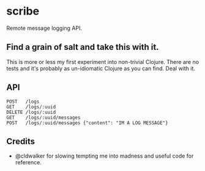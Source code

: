 # scribe

Remote message logging API.

## Find a grain of salt and take this with it.

This is more or less my first experiment into non-trivial Clojure. There
are no tests and it's probably as un-idiomatic Clojure as you can find.
Deal with it.

## API
```
POST   /logs
GET    /logs/:uuid
DELETE /logs/:uuid
GET    /logs/:uuid/messages
POST   /logs/:uuid/messages {"content": "IM A LOG MESSAGE"}
```

## Credits

- @cldwalker for slowing tempting me into madness and useful code for reference.
